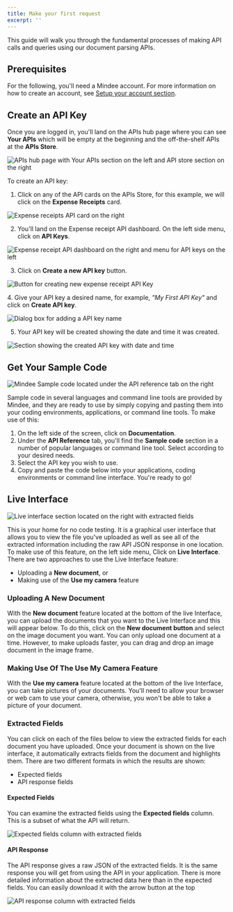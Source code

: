```yaml
---
title: Make your first request
excerpt: ''
---
```


This guide will walk you through the fundamental processes of making API calls and queries using our document parsing APIs.

## Prerequisites
For the following, you'll need a Mindee account. For more information on how to create an account, see [Setup your account section](https://developers.mindee.com/docs/setup-your-account).

## Create an API Key
Once you are logged in, you'll land on the APIs hub page where you can see **Your APIs** which will be empty at the beginning and the off-the-shelf APIs at the **APIs Store**. 

![APIs hub page with Your APIs section on the left and API store section on the right](https://files.readme.io/6345e3a-api-hub-page.png "create an api key")

To create an API key: 

1. Click on any of the API cards on the APIs Store, for this example, we will click on the **Expense Receipts** card. 

![Expense receipts API card on the right](https://files.readme.io/f111f5b-Screenshot_2021-12-02_at_18.05.20.png "create an api key")

2. You'll land on the Expense receipt API dashboard. On the left side menu, click on **API Keys**.

![Expense receipt API dashboard on the right and menu for API keys on the left](https://files.readme.io/6c0cb60-api-dashboard1.png "api dashboard")

3. Click on **Create a new API key** button.

![Button for creating new expense receipt API Key](https://files.readme.io/86f4f94-Screenshot_2021-12-02_at_18.19.19.png "api keys")

4. Give your API key a desired name, for example, _"My First API Key"_ and click on **Create API key**.

![Dialog box for adding a API key name](https://files.readme.io/42c7047-api-key-name.png "api keys")

5. Your API key will be created showing the date and time it was created.

![Section showing the created API key with date and time](https://files.readme.io/7a51fcd-created-api.png "created api keys")

## Get Your Sample Code
![Mindee Sample code located under the API reference tab on the right](https://files.readme.io/424a9f3-expense-reciept-sample-code.png "sample code")

Sample code in several languages and command line tools are provided by Mindee, and they are ready to use by simply copying and pasting them into your coding environments, applications, or command line tools. To make use of this:

1. On the left side of the screen, click on **Documentation**.
2. Under the **API Reference** tab, you'll find the **Sample code** section in a number of popular languages or command line tool. Select according to your desired needs.
3. Select the API key you wish to use.
4. Copy and paste the code below into your applications, coding environments or command line interface. You're ready to go!

## Live Interface
![Live interface section located on the right with extracted fields](https://files.readme.io/2e3e774-Screenshot_2022-01-08_at_01.02.01.png "live interface")

This is your home for no code testing. It is a graphical user interface that allows you to view the file you've uploaded as well as see all of the extracted information including the raw API JSON response in one location. To make use of this feature, on the left side menu, Click on **Live Interface**. There are two approaches to use the Live Interface feature:
- Uploading a **New document**, or
- Making use of the **Use my camera** feature

### Uploading A New Document
With the **New document** feature located at the bottom of the live Interface, you can upload the documents that you want to the Live Interface and this will appear below. To do this, click on the **New document button** and select on the image document you want. You can only upload one document at a time. However, to make uploads faster, you can drag and drop an image document in the image frame.

### Making Use Of The Use My Camera Feature
With the **Use my camera** feature located at the bottom of the live Interface, you can take pictures of your documents. You'll need to allow your browser or web cam to use your camera, otherwise, you won't be able to take a picture of your document. 

### Extracted Fields
You can click on each of the files below to view the extracted fields for each document you have uploaded. Once your document is shown on the live interface, it automatically extracts fields from the document and highlights them. There are two different formats in which the results are shown:
- Expected fields
- API response fields

#### Expected Fields
You can examine the extracted fields using the **Expected fields** column. This is a subset of what the API will return.

![Expected fields column with extracted fields](https://files.readme.io/8a451d6-expected-field.png "extracted fields")

#### API Response
The API response gives a raw JSON of the extracted fields. It is the same response you will get from using the API in your application. There is more detailed information about the extracted data here than in the expected fields. You can easily download it with the arrow button at the top

![API response column with extracted fields](https://files.readme.io/5891586-api-response.png "extracted fields")

